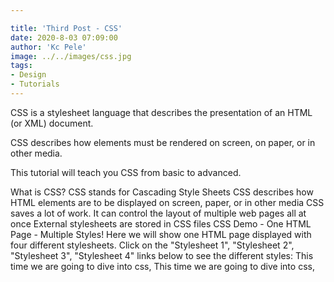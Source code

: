 ```yaml
---

title: 'Third Post - CSS'
date: 2020-8-03 07:09:00
author: 'Kc Pele'
image: ../../images/css.jpg
tags: 
- Design
- Tutorials
---
```


CSS is a stylesheet language that describes the presentation of an HTML (or XML) document.

CSS describes how elements must be rendered on screen, on paper, or in other media.

This tutorial will teach you CSS from basic to advanced.

What is CSS?
CSS stands for Cascading Style Sheets
CSS describes how HTML elements are to be displayed on screen, paper, or in other media
CSS saves a lot of work. It can control the layout of multiple web pages all at once
External stylesheets are stored in CSS files
CSS Demo - One HTML Page - Multiple Styles!
Here we will show one HTML page displayed with four different stylesheets. Click on the "Stylesheet 1", "Stylesheet 2", "Stylesheet 3", "Stylesheet 4" links below to see the different styles:
This time we are going to dive into css, This time we are going to dive into css, 
